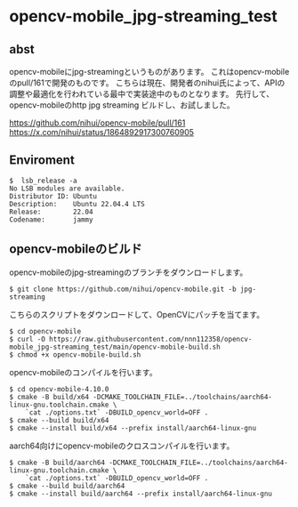 # opencv-mobile_jpg-streaming_test

## abst
opencv-mobileにjpg-streamingというものがあります。
これはopencv-mobileのpull/161で開発のものです。
こちらは現在、開発者のnihui氏によって、APIの調整や最適化を行われている最中で実装途中のものとなります。
先行して、opencv-mobileのhttp jpg streaming ビルドし、お試しました。


https://github.com/nihui/opencv-mobile/pull/161
https://x.com/nihui/status/1864892917300760905

## Enviroment

```
$  lsb_release -a
No LSB modules are available.
Distributor ID: Ubuntu
Description:    Ubuntu 22.04.4 LTS
Release:        22.04
Codename:       jammy
```

## opencv-mobileのビルド
opencv-mobileのjpg-streamingのブランチをダウンロードします。

```
$ git clone https://github.com/nihui/opencv-mobile.git -b jpg-streaming
```

こちらのスクリプトをダウンロードして、OpenCVにパッチを当てます。

```
$ cd opencv-mobile
$ curl -O https://raw.githubusercontent.com/nnn112358/opencv-mobile_jpg-streaming_test/main/opencv-mobile-build.sh
$ chmod +x opencv-mobile-build.sh
```

opencv-mobileのコンパイルを行います。

```
$ cd opencv-mobile-4.10.0
$ cmake -B build/x64 -DCMAKE_TOOLCHAIN_FILE=../toolchains/aarch64-linux-gnu.toolchain.cmake \
    `cat ./options.txt` -DBUILD_opencv_world=OFF .
$ cmake --build build/x64
$ cmake --install build/x64 --prefix install/aarch64-linux-gnu
```

aarch64向けにopencv-mobileのクロスコンパイルを行います。

```
$ cmake -B build/aarch64 -DCMAKE_TOOLCHAIN_FILE=../toolchains/aarch64-linux-gnu.toolchain.cmake \
    `cat ./options.txt` -DBUILD_opencv_world=OFF .
$ cmake --build build/aarch64
$ cmake --install build/aarch64 --prefix install/aarch64-linux-gnu
```












